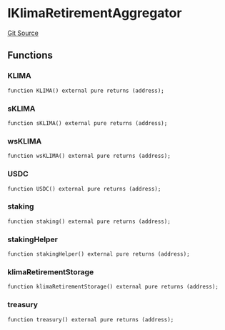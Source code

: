 # IKlimaRetirementAggregator
[Git Source](https://github.com/KlimaDAO/klimadao-solidity/blob/704b462e69030cb9a43680057bee91d745d579ba/src/retirement_v1/interfaces/IKlimaRetirementAggregator.sol)


## Functions
### KLIMA


```solidity
function KLIMA() external pure returns (address);
```

### sKLIMA


```solidity
function sKLIMA() external pure returns (address);
```

### wsKLIMA


```solidity
function wsKLIMA() external pure returns (address);
```

### USDC


```solidity
function USDC() external pure returns (address);
```

### staking


```solidity
function staking() external pure returns (address);
```

### stakingHelper


```solidity
function stakingHelper() external pure returns (address);
```

### klimaRetirementStorage


```solidity
function klimaRetirementStorage() external pure returns (address);
```

### treasury


```solidity
function treasury() external pure returns (address);
```

